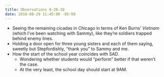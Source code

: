 ```yaml
---
title: Observations 8-28-18
date: 2018-08-29 11:45:00 -05:00
---
```


- Seeing the remaining cicadas in Chicago in terms of Ken Burns’ *Vietnam* (which I’ve been watching with Sammy), like they’re soldiers trapped behind enemy lines.
- Holding a door open for three young sisters and each of them saying, sweetly but Stepfordishly, “thank you” to Sammy and me.
- How the start of the school year coincides with SAD.
	- Wondering whether students would “perform” better if that weren’t the case.
	- At the very least, the school day should start at 9AM.
